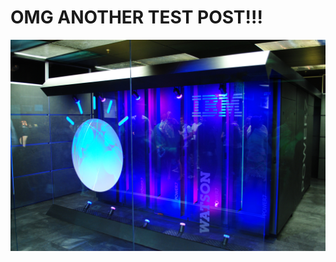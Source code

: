 # OMG ANOTHER TEST POST!!!

![A test image](https://github.com/mjdepuy/mjdepuy.github.io/blob/main/images/test_post_one/1024px-IBM_Watson.png)
